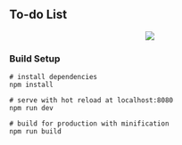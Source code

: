 ## To-do List

<p align="center">
	<img src="https://files.catbox.moe/51egt4.png">
</p>


### Build Setup

```
# install dependencies
npm install

# serve with hot reload at localhost:8080
npm run dev

# build for production with minification
npm run build
```

